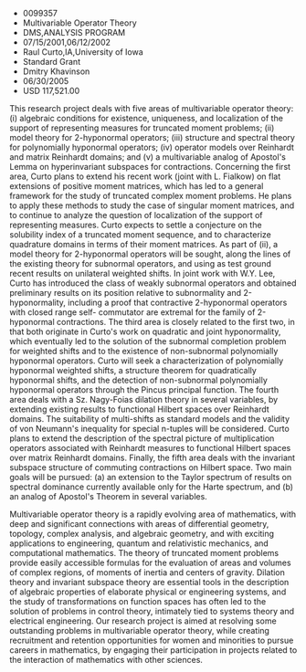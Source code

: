 
* 0099357
* Multivariable Operator Theory
* DMS,ANALYSIS PROGRAM
* 07/15/2001,06/12/2002
* Raul Curto,IA,University of Iowa
* Standard Grant
* Dmitry Khavinson
* 06/30/2005
* USD 117,521.00

This research project deals with five areas of multivariable operator theory:
(i) algebraic conditions for existence, uniqueness, and localization of the
support of representing measures for truncated moment problems; (ii) model
theory for 2-hyponormal operators; (iii) structure and spectral theory for
polynomially hyponormal operators; (iv) operator models over Reinhardt and
matrix Reinhardt domains; and (v) a multivariable analog of Apostol's Lemma on
hyperinvariant subspaces for contractions. Concerning the first area, Curto
plans to extend his recent work (joint with L. Fialkow) on flat extensions of
positive moment matrices, which has led to a general framework for the study of
truncated complex moment problems. He plans to apply these methods to study the
case of singular moment matrices, and to continue to analyze the question of
localization of the support of representing measures. Curto expects to settle a
conjecture on the solubility index of a truncated moment sequence, and to
characterize quadrature domains in terms of their moment matrices. As part of
(ii), a model theory for 2-hyponormal operators will be sought, along the lines
of the existing theory for subnormal operators, and using as test ground recent
results on unilateral weighted shifts. In joint work with W.Y. Lee, Curto has
introduced the class of weakly subnormal operators and obtained preliminary
results on its position relative to subnormality and 2-hyponormality, including
a proof that contractive 2-hyponormal operators with closed range self-
commutator are extremal for the family of 2-hyponormal contractions. The third
area is closely related to the first two, in that both originate in Curto's work
on quadratic and joint hyponormality, which eventually led to the solution of
the subnormal completion problem for weighted shifts and to the existence of
non-subnormal polynomially hyponormal operators. Curto will seek a
characterization of polynomially hyponormal weighted shifts, a structure theorem
for quadratically hyponormal shifts, and the detection of non-subnormal
polynomially hyponormal operators through the Pincus principal function. The
fourth area deals with a Sz. Nagy-Foias dilation theory in several variables, by
extending existing results to functional Hilbert spaces over Reinhardt domains.
The suitability of multi-shifts as standard models and the validity of von
Neumann's inequality for special n-tuples will be considered. Curto plans to
extend the description of the spectral picture of multiplication operators
associated with Reinhardt measures to functional Hilbert spaces over matrix
Reinhardt domains. Finally, the fifth area deals with the invariant subspace
structure of commuting contractions on Hilbert space. Two main goals will be
pursued: (a) an extension to the Taylor spectrum of results on spectral
dominance currently available only for the Harte spectrum, and (b) an analog of
Apostol's Theorem in several variables.

Multivariable operator theory is a rapidly evolving area of mathematics, with
deep and significant connections with areas of differential geometry, topology,
complex analysis, and algebraic geometry, and with exciting applications to
engineering, quantum and relativistic mechanics, and computational mathematics.
The theory of truncated moment problems provide easily accessible formulas for
the evaluation of areas and volumes of complex regions, of moments of inertia
and centers of gravity. Dilation theory and invariant subspace theory are
essential tools in the description of algebraic properties of elaborate physical
or engineering systems, and the study of transformations on function spaces has
often led to the solution of problems in control theory, intimately tied to
systems theory and electrical engineering. Our research project is aimed at
resolving some outstanding problems in multivariable operator theory, while
creating recruitment and retention opportunities for women and minorities to
pursue careers in mathematics, by engaging their participation in projects
related to the interaction of mathematics with other sciences.




